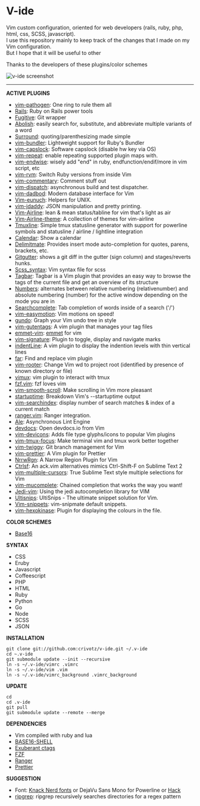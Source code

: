 # V-ide

Vim custom configuration, oriented for web developers (rails, ruby, php, html, css, SCSS, javascript).  
I use this repository mainly to keep track of the changes that I made on my Vim configuration.  
But I hope that it will be useful to other

Thanks to the developers of these plugins/color schemes

![v-ide screenshot](https://raw.githubusercontent.com/crivotz/v-ide/master/v-ide_screenshot.png)

---

**ACTIVE PLUGINS**

* [vim-pathogen](https://github.com/tpope/vim-pathogen): One ring to rule them all
* [Rails](https://github.com/tpope/vim-rails): Ruby on Rails power tools
* [Fugitive](https://github.com/tpope/vim-fugitive): Git wrapper
* [Abolish](https://github.com/tpope/vim-abolish): easily search for, substitute, and abbreviate multiple variants of a word
* [Surround](https://github.com/tpope/vim-surround): quoting/parenthesizing made simple
* [vim-bundler](https://github.com/tpope/vim-bundler): Lightweight support for Ruby's Bundler
* [vim-capslock](https://github.com/tpope/vim-capslock.git): Software capslock (disable hw key via OS)
* [vim-repeat](https://github.com/tpope/vim-repeat.git): enable repeating supported plugin maps with.
* [vim-endwise](https://github.com/tpope/vim-endwise.git): wisely add "end" in ruby, endfunction/endif/more in vim script, etc
* [vim-rvm](https://github.com/tpope/vim-rvm): Switch Ruby versions from inside Vim
* [vim-commentary](https://github.com/tpope/vim-commentary): Comment stuff out
* [vim-dispatch](https://github.com/tpope/vim-dispatch.git): asynchronous build and test dispatcher.
* [vim-dadbod](https://github.com/tpope/vim-dadbod): Modern database interface for Vim
* [Vim-eunuch](https://github.com/tpope/vim-eunuch): Helpers for UNIX.  
* [vim-jdaddy](https://github.com/tpope/vim-jdaddy): JSON manipulation and pretty printing.  
* [Vim-Airline](https://github.com/bling/vim-airline): lean & mean status/tabline for vim that's light as air
* [Vim-Airline-theme](https://github.com/vim-airline/vim-airline-themes): A collection of themes for vim-airline
* [Tmuxline](https://github.com/edkolev/tmuxline.vim): Simple tmux statusline generator with support for powerline symbols and statusline / airline / lightline integration
* [Calendar](http://www.vim.org/scripts/script.php?script_id=52): Show a calendar
* [Delimitmate](https://github.com/Raimondi/delimitMate): Provides insert mode auto-completion for quotes, parens, brackets, etc.
* [Gitgutter](https://github.com/airblade/vim-gitgutter): shows a git diff in the gutter (sign column) and stages/reverts hunks.
* [Scss_syntax](https://github.com/cakebaker/scss-syntax.vim): Vim syntax file for scss
* [Tagbar](http://majutsushi.github.io/tagbar/): Tagbar is a Vim plugin that provides an easy way to browse the tags of the current file and get an overview of its structure
* [Numbers](https://github.com/myusuf3/numbers.vim): alternates between relative numbering (relativenumber) and absolute numbering (number) for the active window depending on the mode you are in
* [Searchcomplete](http://www.vim.org/scripts/script.php?script_id=474): Tab completion of words inside of a search ('/')
* [vim-easymotion](https://github.com/Lokaltog/vim-easymotion): Vim motions on speed!
* [gundo](https://github.com/sjl/gundo.vim/): Graph your Vim undo tree in style
* [vim-gutentags](https://github.com/ludovicchabant/vim-gutentags): A vim plugin that manages your tag files  
* [emmet-vim](https://github.com/mattn/emmet-vim.git): [emmet](http://emmet.io) for vim
* [vim-signature](https://github.com/kshenoy/vim-signature.git): Plugin to toggle, display and navigate marks
* [indentLine](https://github.com/yggdroot/indentline): A vim plugin to display the indention levels with thin vertical lines
* [far](https://github.com/brooth/far.vim): Find and replace vim plugin
* [vim-rooter](https://github.com/airblade/vim-rooter): Change Vim wd to project root (identified by presence of known directory or file)
* [vimux](https://github.com/benmills/vimux): vim plugin to interact with tmux
* [fzf.vim](https://github.com/junegunn/fzf.vim): fzf loves vim
* [vim-smooth-scroll](https://github.com/terryma/vim-smooth-scroll): Make scrolling in Vim more pleasant
* [startuptime](https://github.com/tweekmonster/startuptime.vim): Breakdown Vim's --startuptime output
* [vim-searchindex](https://github.com/google/vim-searchindex): display number of search matches & index of a current match
* [ranger.vim](https://github.com/francoiscabrol/ranger.vim): Ranger integration.
* [Ale](https://github.com/w0rp/ale): Asynchronous Lint Engine
* [devdocs](https://github.com/rhysd/devdocs.vim): Open devdocs.io from Vim
* [vim-devicons](https://github.com/ryanoasis/vim-devicons.git): Adds file type glyphs/icons to popular Vim plugins
* [vim-tmux-focus](https://github.com/tmux-plugins/vim-tmux-focus-events.git): Make terminal vim and tmux work better together
* [vim-twiggy](https://github.com/sodapopcan/vim-twiggy.git): Git branch management for Vim
* [vim-prettier](https://github.com/prettier/vim-prettier): A Vim plugin for Prettier
* [NrrwRgn](https://github.com/chrisbra/NrrwRgn): A Narrow Region Plugin for Vim
* [Ctrlsf](https://github.com/dyng/ctrlsf.vim): An ack.vim alternatives mimics Ctrl-Shift-F on Sublime Text 2  
* [vim-multiple-cursors](https://github.com/terryma/vim-multiple-cursors): True Sublime Text style multiple selections for Vim  
* [vim-mucomplete](https://github.com/lifepillar/vim-mucomplete): Chained completion that works the way you want! 
* [Jedi-vim](https://github.com/davidhalter/jedi-vim): Using the jedi autocompletion library for VIM  
* [Ultisnips](https://github.com/SirVer/ultinips): UltiSnips - The ultimate snippet solution for Vim.  
* [Vim-snippets](https://github.com/honza/vim-snippets): vim-snipmate default snippets.  
* [vim-hexokinase](https://github.com/RRethy/vim-hexokinase): Plugin for displaying the colours in the file.  

**COLOR SCHEMES**

* [Base16](https://github.com/chriskempson/base16-vim)

**SYNTAX**

* CSS
* Eruby
* Javascript
* Coffeescript
* PHP
* HTML
* Ruby
* Python
* Go
* Node
* SCSS
* JSON

**INSTALLATION**

```console
git clone git://github.com:crivotz/v-ide.git ~/.v-ide
cd ~.v-ide
git submodule update --init --recursive
ln -s ~/.v-ide/vimrc .vimrc
ln -s ~/.v-ide/vim .vim
ln -s ~/.v-ide/vimrc_background .vimrc_background
```

**UPDATE**

```console
cd
cd .v-ide
git pull
git submodule update --remote --merge
```

**DEPENDENCIES**

* Vim compiled with ruby and lua
* [BASE16-SHELL](https://github.com/chriskempson/base16-shell)
* [Exuberant ctags](http://ctags.sourceforge.net)
* [FZF](https://github.com/junegunn/fzf)
* [Ranger](http://ranger.nongnu.org)
* [Prettier](https://prettier.io)

**SUGGESTION**

* Font: [Knack Nerd fonts](https://github.com/ryanoasis/nerd-fonts) or DejaVu Sans Mono for Powerline or [Hack](http://sourcefoundry.org/hack)
* [ripgrep](https://github.com/BurntSushi/ripgrep): ripgrep recursively searches directories for a regex pattern  

